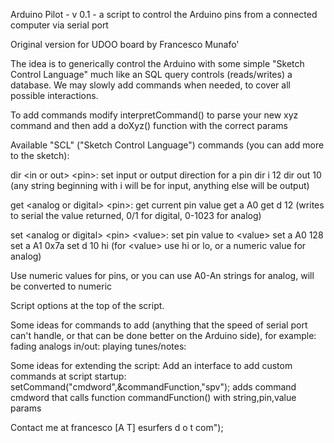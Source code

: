 Arduino Pilot - v 0.1 - a script to control the Arduino pins from a connected computer via serial port

Original version for UDOO board by Francesco Munafo'

The idea is to generically control the Arduino with some simple "Sketch Control Language"
much like an SQL query controls (reads/writes) a database.
We may slowly add commands when needed, to cover all possible interactions.

To add commands modify interpretCommand() to parse your new xyz command and then add a doXyz() function with the correct params



Available "SCL" ("Sketch Control Language") commands (you can add more to the sketch):

dir &lt;in or out> &lt;pin>: set input or output direction for a pin
dir i 12
dir out 10
(any string beginning with i will be for input, anything else will be output)


get &lt;analog or digital> &lt;pin>: get current pin value
get a A0
get d 12
(writes to serial the value returned, 0/1 for digital, 0-1023 for analog)

set &lt;analog or digital> &lt;pin> &lt;value>: set pin value to &lt;value>
set a A0 128
set a A1 0x7a
set d 10 hi
(for &lt;value> use hi or lo, or a numeric value for analog)

Use numeric values for pins, or you can use A0-An strings for analog, will be converted to numeric

Script options at the top of the script.


Some ideas for commands to add (anything that the speed of serial port can't handle,
or that can be done better on the Arduino side), for example:
fading analogs in/out:
playing tunes/notes:


Some ideas for extending the script:
Add an interface to add custom commands at script startup:
setCommand("cmdword",&commandFunction,"spv");  adds command cmdword that calls function commandFunction() with string,pin,value params

Contact me at francesco [A T] esurfers d o t com");


